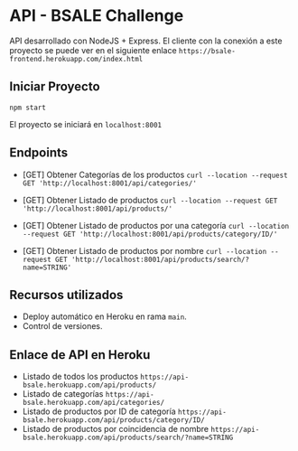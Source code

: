 # API - BSALE Challenge

API desarrollado con NodeJS + Express. El cliente con la conexión a este proyecto se puede ver en el siguiente enlace 
`https://bsale-frontend.herokuapp.com/index.html`

## Iniciar Proyecto

`npm start`

El proyecto se iniciará en `localhost:8001`


## Endpoints 

* [GET] Obtener Categorías de los productos 
```curl --location --request GET 'http://localhost:8001/api/categories/' ```

* [GET] Obtener Listado de productos
```curl --location --request GET 'http://localhost:8001/api/products/' ```

* [GET] Obtener Listado de productos por una categoría
```curl --location --request GET 'http://localhost:8001/api/products/category/ID/' ```

* [GET] Obtener Listado de productos por nombre
```curl --location --request GET 'http://localhost:8001/api/products/search/?name=STRING' ```

## Recursos utilizados

* Deploy automático en Heroku en rama `main`.
* Control de versiones.

## Enlace de API en Heroku
* Listado de todos los productos `https://api-bsale.herokuapp.com/api/products/`
* Listado de categorías `https://api-bsale.herokuapp.com/api/categories/`
* Listado de productos por ID de categoría `https://api-bsale.herokuapp.com/api/products/category/ID/`
* Listado de productos por coincidencia de nombre `https://api-bsale.herokuapp.com/api/products/search/?name=STRING`